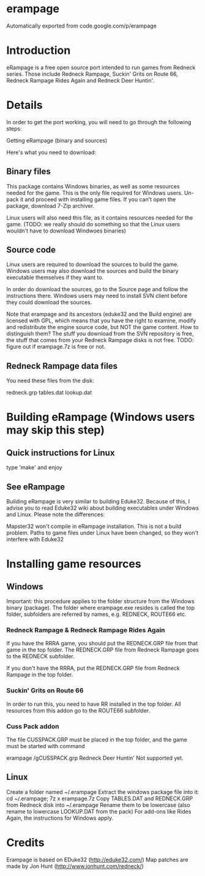 # erampage
Automatically exported from code.google.com/p/erampage

# Introduction

eRampage is a free open source port intended to run games from Redneck series. Those include Redneck Rampage, Suckin' Grits on Route 66, Redneck Rampage Rides Again and Redneck Deer Huntin'.

# Details

In order to get the port working, you will need to go through the following steps:

Getting eRampage (binary and sources)

Here's what you need to download:

## Binary files

This package contains Windows binaries, as well as some resources needed for the game. This is the only file required for Windows users. Un-pack it and proceed with installing game files. If you can't open the package, download 7-Zip archiver.

Linux users will also need this file, as it contains resources needed for the game. (TODO: we really should do something so that the Linux users wouldn't have to download Windwoes binaries)

## Source code

Linux users are required to download the sources to build the game. Windows users may also download the sources and build the binary executable themselves if they want to.

In order do download the sources, go to the Source page and follow the instructions there. Windows users may need to install SVN client before they could download the sources.

Note that erampage and its ancestors (eduke32 and the Build engine) are licensed with GPL, which means that you have the right to examine, modify and redistribute the engine source code, but NOT the game content. How to distinguish them? The stuff you download from the SVN repository is free, the stuff that comes from your Redneck Rampage disks is not free. TODO: figure out if erampage.7z is free or not.

## Redneck Rampage data files

You need these files from the disk:

redneck.grp
tables.dat
lookup.dat

# Building eRampage (Windows users may skip this step)

## Quick instructions for Linux

type 'make' and enjoy

## See eRampage

Building eRampage is very similar to building Eduke32. Because of this, I advise you to read Eduke32 wiki about building executables under Windows and Linux. Please note the differences:

Mapster32 won't compile in eRampage installation. This is not a build problem.
Paths to game files under Linux have been changed, so they won't interfere with Eduke32

# Installing game resources

## Windows

Important: this procedure applies to the folder structure from the Windows binary (package). The folder where erampage.exe resides is called the top folder, subfolders are referred by names, e.g. REDNECK, ROUTE66 etc.

### Redneck Rampage & Redneck Rampage Rides Again

If you have the RRRA game, you should put the REDNECK.GRP file from that game in the top folder. The REDNECK.GRP file from Redneck Rampage goes to the REDNECK subfolder.

If you don't have the RRRA, put the REDNECK.GRP file from Redneck Rampage in the top folder.

### Suckin' Grits on Route 66

In order to run this, you need to have RR installed in the top folder. All resources from this addon go to the ROUTE66 subfolder.

### Cuss Pack addon

The file CUSSPACK.GRP must be placed in the top folder, and the game must be started with command

erampage /gCUSSPACK.grp
Redneck Deer Huntin'
Not supported yet.

## Linux

Create a folder named ~/.erampage
Extract the windows package file into it: cd ~/.erampage; 7z x erampage.7z
Copy TABLES.DAT and REDNECK.GRP from Redneck disk into ~/.erampage
Rename them to be lowercase (also rename to lowercase LOOKUP.DAT from the pack)
For add-ons like Rides Again, the instructions for Windows apply.

# Credits

Erampage is based on EDuke32 (http://eduke32.com/) Map patches are made by Jon Hunt (http://www.jonhunt.com/redneck/)

